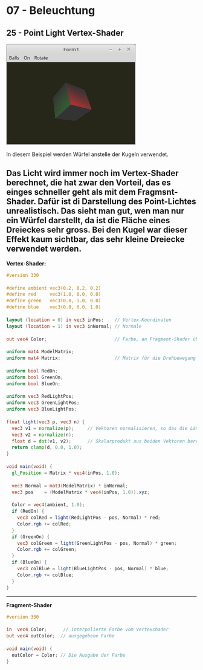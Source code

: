 # 07 - Beleuchtung
## 25 - Point Light Vertex-Shader

![image.png](image.png)

In diesem Beispiel werden Würfel anstelle der Kugeln verwendet.

Das Licht wird immer noch im Vertex-Shader berechnet, die hat zwar den Vorteil, das es einges schneller geht als mit dem Fragmsnt-Shader.
Dafür ist di Darstellung des Point-Lichtes unrealistisch. Das sieht man gut, wen man nur ein Würfel darstellt, da ist die Fläche eines Dreieckes sehr gross.
Bei den Kugel war dieser Effekt kaum sichtbar, das sehr kleine Dreiecke verwendet werden.
---
<b>Vertex-Shader:</b>

```glsl
#version 330

#define ambient vec3(0.2, 0.2, 0.2)
#define red     vec3(1.0, 0.0, 0.0)
#define green   vec3(0.0, 1.0, 0.0)
#define blue    vec3(0.0, 0.0, 1.0)

layout (location = 0) in vec3 inPos;    // Vertex-Koordinaten
layout (location = 1) in vec3 inNormal; // Normale

out vec4 Color;                         // Farbe, an Fragment-Shader übergeben.

uniform mat4 ModelMatrix;
uniform mat4 Matrix;                    // Matrix für die Drehbewegung und Frustum.

uniform bool RedOn;
uniform bool GreenOn;
uniform bool BlueOn;

uniform vec3 RedLightPos;
uniform vec3 GreenLightPos;
uniform vec3 BlueLightPos;

float light(vec3 p, vec3 n) {
  vec3 v1 = normalize(p);     // Vektoren normalisieren, so das die Länge des Vektors immer 1.0 ist.
  vec3 v2 = normalize(n);
  float d = dot(v1, v2);      // Skalarprodukt aus beiden Vektoren berechnen.
  return clamp(d, 0.0, 1.0);
}

void main(void) {
  gl_Position = Matrix * vec4(inPos, 1.0);

  vec3 Normal = mat3(ModelMatrix) * inNormal;
  vec3 pos    = (ModelMatrix * vec4(inPos, 1.0)).xyz;

  Color = vec4(ambient, 1.0);
  if (RedOn) {
    vec3 colRed = light(RedLightPos - pos, Normal) * red;
    Color.rgb += colRed;
  }
  if (GreenOn) {
    vec3 colGreen = light(GreenLightPos - pos, Normal) * green;
    Color.rgb += colGreen;
  }
  if (BlueOn) {
    vec3 colBlue = light(BlueLightPos - pos, Normal) * blue;
    Color.rgb += colBlue;
  }
}

```

---
<b>Fragment-Shader</b>

```glsl
#version 330

in  vec4 Color;      // interpolierte Farbe vom Vertexshader
out vec4 outColor;  // ausgegebene Farbe

void main(void) {
  outColor = Color; // Die Ausgabe der Farbe
}

```


